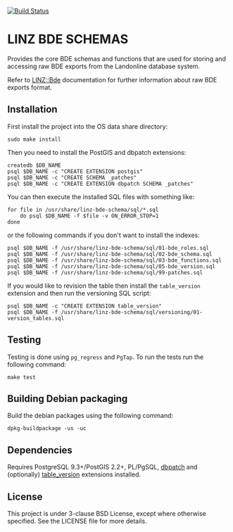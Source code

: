 [![Build Status](https://secure.travis-ci.org/linz/linz-bde-schema.svg)](http://travis-ci.org/linz/linz-bde-schema)

LINZ BDE SCHEMAS
================

Provides the core BDE schemas and functions that are used for storing
and accessing raw BDE exports from the Landonline database system.

Refer to [LINZ::Bde](https://github.com/linz/linz_bde_perl)
documentation for further information about raw BDE exports format.

Installation
------------

First install the project into the OS data share directory:

```shell
sudo make install
```

Then you need to install the PostGIS and dbpatch extensions:

```shell
createdb $DB_NAME
psql $DB_NAME -c "CREATE EXTENSION postgis"
psql $DB_NAME -c "CREATE SCHEMA _patches"
psql $DB_NAME -c "CREATE EXTENSION dbpatch SCHEMA _patches"
```

You can then execute the installed SQL files with something like:

```shell
for file in /usr/share/linz-bde-schema/sql/*.sql
    do psql $DB_NAME -f $file -v ON_ERROR_STOP=1
done
```

or the following commands if you don't want to install the indexes:

```shell
psql $DB_NAME -f /usr/share/linz-bde-schema/sql/01-bde_roles.sql
psql $DB_NAME -f /usr/share/linz-bde-schema/sql/02-bde_schema.sql
psql $DB_NAME -f /usr/share/linz-bde-schema/sql/03-bde_functions.sql
psql $DB_NAME -f /usr/share/linz-bde-schema/sql/05-bde_version.sql
psql $DB_NAME -f /usr/share/linz-bde-schema/sql/99-patches.sql
```

If you would like to revision the table then install the `table_version`
extension and then run the versioning SQL script:

```shell
psql $DB_NAME -c "CREATE EXTENSION table_version"
psql $DB_NAME -f /usr/share/linz-bde-schema/sql/versioning/01-version_tables.sql
```

Testing
-------

Testing is done using `pg_regress` and `PgTap`.
To run the tests run the following command:

```shell
make test
```

Building Debian packaging
--------------------------

Build the debian packages using the following command:

```shell
dpkg-buildpackage -us -uc
```

Dependencies
------------

Requires PostgreSQL 9.3+/PostGIS 2.2+, PL/PgSQL,
[dbpatch](https://github.com/linz/postgresql-dbpatch) and (optionally)
[table_version](https://github.com/linz/postgresql-tableversion) extensions
installed.

License
---------------------
This project is under 3-clause BSD License, except where otherwise specified.
See the LICENSE file for more details.
